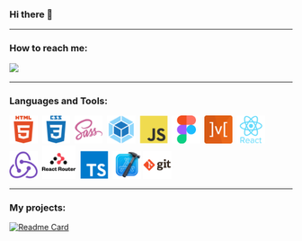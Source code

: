 ### Hi there 👋
---
### How to reach me:
<div>
  <a href="https://www.linkedin.com/in/alena-nemtsova-7ba542240/">
    <img src="https://img.shields.io/badge/LinkedIn-blue?logo=linkedin&logoColor=white&style=for-the-badg"/>
  </a>
</div>

---
### Languages and Tools:
<div>
  <img src="https://github.com/devicons/devicon/blob/master/icons/html5/html5-plain-wordmark.svg?short_path=5bdb1d3" width="50" height="50"/>&nbsp;
  <img src="https://github.com/devicons/devicon/blob/master/icons/css3/css3-plain-wordmark.svg" width="50" height="50"/>&nbsp;
  <img src="https://github.com/devicons/devicon/blob/master/icons/sass/sass-original.svg" width="50" height="50"/>&nbsp;
  <img src="https://github.com/devicons/devicon/blob/master/icons/webpack/webpack-original.svg" width="50" height="50"/>&nbsp;
  <img src="https://github.com/devicons/devicon/blob/master/icons/javascript/javascript-original.svg" width="50" height="50"/>&nbsp;
  <img src="https://github.com/devicons/devicon/blob/master/icons/figma/figma-original.svg" width="50" height="50"/>&nbsp;
  <img src="https://github.com/devicons/devicon/blob/master/icons/mobx/mobx-original.svg" width="50" height="50"/>&nbsp;
  <img src="https://github.com/devicons/devicon/blob/master/icons/react/react-original-wordmark.svg" width="50" height="50"/>&nbsp;
  <img src="https://github.com/devicons/devicon/blob/master/icons/redux/redux-original.svg" width="50" height="50"/>&nbsp;
  <img src="https://github.com/devicons/devicon/blob/master/icons/reactrouter/reactrouter-original-wordmark.svg" width="60" height="60"/>&nbsp;
  <img src="https://github.com/devicons/devicon/blob/master/icons/typescript/typescript-original.svg" width="50" height="50"/>&nbsp;
  <img src="https://github.com/devicons/devicon/blob/master/icons/xcode/xcode-original.svg" width="50" height="50"/>
  <img src="https://github.com/devicons/devicon/blob/master/icons/git/git-original-wordmark.svg" width="50" height="50"/>
</div>

---
### My projects:
[![Readme Card](https://github-readme-stats.vercel.app/api/pin/?username=AlenaNemtsova&repo=flashcards)](https://github.com/AlenaNemtsova/flashcards)
